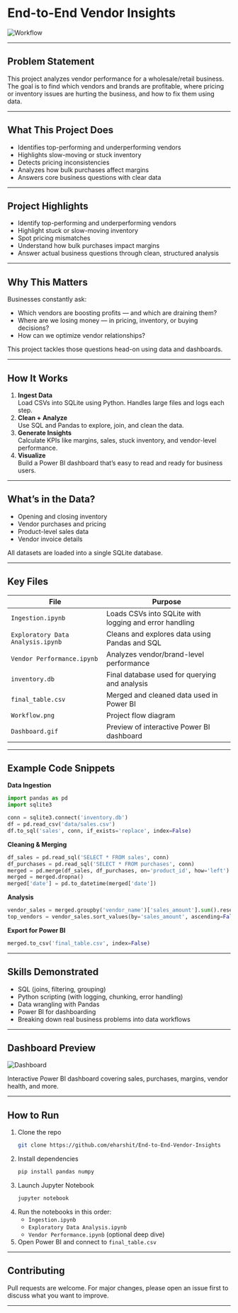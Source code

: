 # End-to-End Vendor Insights

![Workflow](Workflow.png)

---

## Problem Statement

This project analyzes vendor performance for a wholesale/retail business. The goal is to find which vendors and brands are profitable, where pricing or inventory issues are hurting the business, and how to fix them using data.

---

## What This Project Does

- Identifies top-performing and underperforming vendors
- Highlights slow-moving or stuck inventory
- Detects pricing inconsistencies
- Analyzes how bulk purchases affect margins
- Answers core business questions with clear data

---

## Project Highlights

- Identify top-performing and underperforming vendors
- Highlight stuck or slow-moving inventory
- Spot pricing mismatches
- Understand how bulk purchases impact margins
- Answer actual business questions through clean, structured analysis

---

## Why This Matters

Businesses constantly ask:
- Which vendors are boosting profits — and which are draining them?
- Where are we losing money — in pricing, inventory, or buying decisions?
- How can we optimize vendor relationships?

This project tackles those questions head-on using data and dashboards.

---

## How It Works

1. **Ingest Data**  
   Load CSVs into SQLite using Python. Handles large files and logs each step.
2. **Clean + Analyze**  
   Use SQL and Pandas to explore, join, and clean the data.
3. **Generate Insights**  
   Calculate KPIs like margins, sales, stuck inventory, and vendor-level performance.
4. **Visualize**  
   Build a Power BI dashboard that’s easy to read and ready for business users.

---

## What’s in the Data?

- Opening and closing inventory
- Vendor purchases and pricing
- Product-level sales data
- Vendor invoice details

All datasets are loaded into a single SQLite database.

---

## Key Files

| File                            | Purpose                                                   |
|---------------------------------|-----------------------------------------------------------|
| `Ingestion.ipynb`              | Loads CSVs into SQLite with logging and error handling    |
| `Exploratory Data Analysis.ipynb` | Cleans and explores data using Pandas and SQL            |
| `Vendor Performance.ipynb`     | Analyzes vendor/brand-level performance                   |
| `inventory.db`                 | Final database used for querying and analysis             |
| `final_table.csv`              | Merged and cleaned data used in Power BI                  |
| `Workflow.png`                 | Project flow diagram                                      |
| `Dashboard.gif`                | Preview of interactive Power BI dashboard                 |

---

## Example Code Snippets

**Data Ingestion**
```python
import pandas as pd
import sqlite3

conn = sqlite3.connect('inventory.db')
df = pd.read_csv('data/sales.csv')
df.to_sql('sales', conn, if_exists='replace', index=False)
```

**Cleaning & Merging**
```python
df_sales = pd.read_sql('SELECT * FROM sales', conn)
df_purchases = pd.read_sql('SELECT * FROM purchases', conn)
merged = pd.merge(df_sales, df_purchases, on='product_id', how='left')
merged = merged.dropna()
merged['date'] = pd.to_datetime(merged['date'])
```

**Analysis**
```python
vendor_sales = merged.groupby('vendor_name')['sales_amount'].sum().reset_index()
top_vendors = vendor_sales.sort_values(by='sales_amount', ascending=False).head(5)
```

**Export for Power BI**
```python
merged.to_csv('final_table.csv', index=False)
```

---

## Skills Demonstrated

- SQL (joins, filtering, grouping)
- Python scripting (with logging, chunking, error handling)
- Data wrangling with Pandas
- Power BI for dashboarding
- Breaking down real business problems into data workflows

---

## Dashboard Preview

![Dashboard](Dashboard.gif)

Interactive Power BI dashboard covering sales, purchases, margins, vendor health, and more.

---

## How to Run

1. Clone the repo  
   ```bash
   git clone https://github.com/eharshit/End-to-End-Vendor-Insights
   ```
2. Install dependencies  
   ```bash
   pip install pandas numpy
   ```
3. Launch Jupyter Notebook  
   ```bash
   jupyter notebook
   ```
4. Run the notebooks in this order:
   - `Ingestion.ipynb`
   - `Exploratory Data Analysis.ipynb`
   - `Vendor Performance.ipynb` (optional deep dive)
5. Open Power BI and connect to `final_table.csv`

---

## Contributing

Pull requests are welcome. For major changes, please open an issue first to discuss what you want to improve.

---